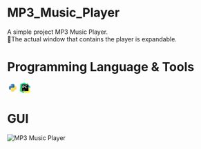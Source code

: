 # MP3_Music_Player
A simple project MP3 Music Player.<br>
📍The actual window that contains the player is expandable.

# Programming Language & Tools
[<code><img height="25" src="https://github.com/github/explore/blob/main/topics/python/python.png"></code>](https://www.python.org/)
[<code><img height="25" src="https://github.com/github/explore/blob/main/topics/pycharm/pycharm.png"></code>](https://www.jetbrains.com/pycharm/)

# GUI
<img width="341" alt="MP3 Music Player" src="https://user-images.githubusercontent.com/100073823/184257280-40aacb84-b84f-463c-865c-c61f61205eab.png">
